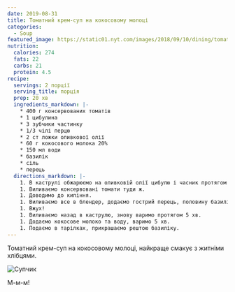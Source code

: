 ```yaml
---
date: 2019-08-31
title: Томатний крем-суп на кокосовому молоці
categories:
  - Soup
featured_image: https://static01.nyt.com/images/2018/09/10/dining/tomato-soup/tomato-soup-articleLarge.jpg
nutrition:
  calories: 274
  fats: 22
  carbs: 21
  protein: 4.5
recipe:
  servings: 2 порції
  serving_title: порція
  prep: 20 хв
  ingredients_markdown: |-
    * 400 г консервованих томатів
    * 1 цибулина
    * 3 зубчики частинку
    * 1/3 чілі перцю
    * 2 ст ложки оливкової олії
    * 60 г кокосового молока 20%
    * 150 мл води
    * базилік
    * сіль
    * перець
  directions_markdown: |-
    1. В каструлі обжарюємо на оливковій олії цибулю і часник протягом 5 хв.
    1. Виливаємо консервовані томати туди ж.
    1. Доводимо до кипіння.
    1. Виливаємо все в блендер, додаємо гострий перець, половину базиліку, сіль та перець.
    1. Вжух!
    1. Виливаємо назад в каструлю, знову варимо протягом 5 хв.
    1. Додаємо кокосове молоко та воду, варимо 5 хв.
    1. Подаємо в тарілках, прикрашаємо рештою базиліку.
---
```

Томатний крем-суп на кокосовому молоці, найкраще смакує з житніми хлібцями.

![Супчик](https://www.tasteofhome.com/wp-content/uploads/2018/07/The-Best-Ever-Tomato-Soup_EXPS_THSO18_222724_D03_06_5b-696x696.jpg)

М-м-м!